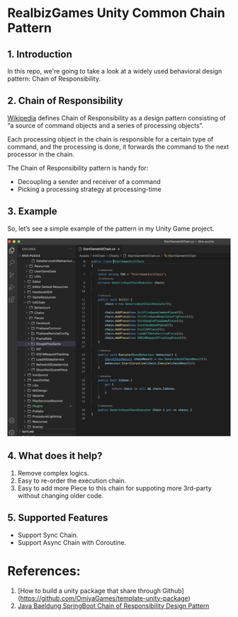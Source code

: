 # RealbizGames Unity Common Chain Pattern

## 1. Introduction
In this repo, we're going to take a look at a widely used behavioral design pattern: Chain of Responsibility.

## 2. Chain of Responsibility
[Wikipedia](https://en.wikipedia.org/wiki/Chain-of-responsibility_pattern) defines Chain of Responsibility as a design pattern consisting of “a source of command objects and a series of processing objects”.

Each processing object in the chain is responsible for a certain type of command, and the processing is done, it forwards the command to the next processor in the chain.

The Chain of Responsibility pattern is handy for:
- Decoupling a sender and receiver of a command
- Picking a processing strategy at processing-time

## 3. Example

So, let’s see a simple example of the pattern in my Unity Game project.

![Alt text](How_To_Use_Chain_Pattern.png?raw=true "Optional Title")

## 4. What does it help?
1. Remove complex logics.
2. Easy to re-order the execution chain.
3. Easy to add more Piece to this chain for suppoting more 3rd-party without changing older code.

## 5. Supported Features
- Support Sync Chain.
- Support Async Chain with Coroutine.

# References:
1. [How to build a unity package that share through Github] (https://github.com/OmiyaGames/template-unity-package)
2. [Java Baeldung SpringBoot Chain of Responsibility Design Pattern](https://www.baeldung.com/chain-of-responsibility-pattern)
